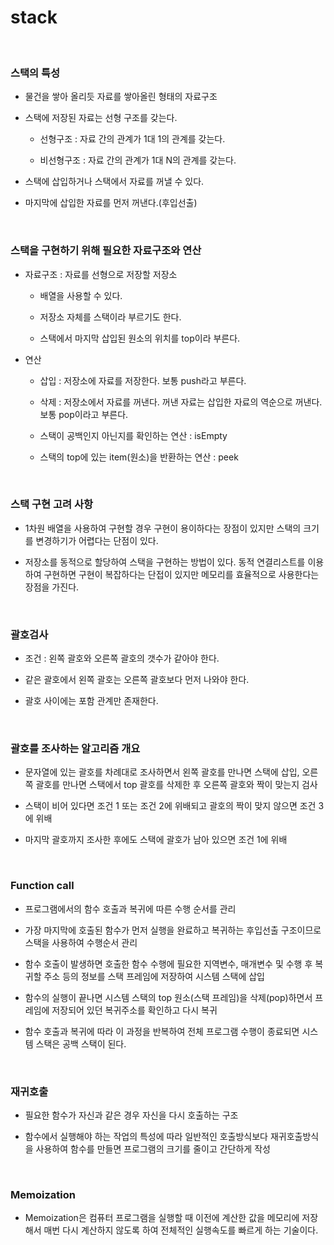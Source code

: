 # stack

<br>

### 스택의 특성

- 물건을 쌓아 올리듯 자료를 쌓아올린 형태의 자료구조

- 스택에 저장된 자료는 선형 구조를 갖는다.

    - 선형구조 : 자료 간의 관계가 1대 1의 관계를 갖는다.

    - 비선형구조 : 자료 간의 관계가 1대 N의 관계를 갖는다.

- 스택에 삽입하거나 스택에서 자료를 꺼낼 수 있다.

- 마지막에 삽입한 자료를 먼저 꺼낸다.(후입선출)

<br>

### 스택을 구현하기 위해 필요한 자료구조와 연산

- 자료구조 : 자료를 선형으로 저장할 저장소

    - 배열을 사용할 수 있다.

    - 저장소 자체를 스택이라 부르기도 한다.

    - 스택에서 마지막 삽입된 원소의 위치를 top이라 부른다.

- 연산

    - 삽입 : 저장소에 자료를 저장한다. 보통 push라고 부른다.

    - 삭제 : 저장소에서 자료를 꺼낸다. 꺼낸 자료는 삽입한 자료의 역순으로 꺼낸다. 보통 pop이라고 부른다.

    - 스택이 공백인지 아닌지를 확인하는 연산 : isEmpty

    - 스택의 top에 있는 item(원소)을 반환하는 연산 : peek

<br>

### 스택 구현 고려 사항

- 1차원 배열을 사용하여 구현할 경우 구현이 용이하다는 장점이 있지만 스택의 크기를 변경하기가 어렵다는 단점이 있다.

- 저장소를 동적으로 할당하여 스택을 구현하는 방법이 있다. 동적 연결리스트를 이용하여 구현하면 구현이 복잡하다는 단접이 있지만 메모리를 효율적으로 사용한다는 장점을 가진다.

<br>

### 괄호검사

- 조건 : 왼쪽 괄호와 오른쪽 괄호의 갯수가 같아야 한다.

- 같은 괄호에서 왼쪽 괄호는 오른쪽 괄호보다 먼저 나와야 한다.

- 괄호 사이에는 포함 관계만 존재한다.

<br>

### 괄호를 조사하는 알고리즘 개요

- 문자열에 있는 괄호를 차례대로 조사하면서 왼쪽 괄호를 만나면 스택에 삽입, 오른쪽 괄호를 만나면 스택에서 top 괄호를 삭제한 후 오른쪽 괄호와 짝이 맞는지 검사

- 스택이 비어 있다면 조건 1 또는 조건 2에 위배되고 괄호의 짝이 맞지 않으면 조건 3에 위배

- 마지막 괄호까지 조사한 후에도 스택에 괄호가 남아 있으면 조건 1에 위배

<br>

### Function call

- 프로그램에서의 함수 호출과 복귀에 따른 수행 순서를 관리

- 가장 마지막에 호출된 함수가 먼저 실행을 완료하고 복귀하는 후입선출 구조이므로 스택을 사용하여 수행순서 관리

- 함수 호출이 발생하면 호출한 함수 수행에 필요한 지역변수, 매개변수 및 수행 후 복귀할 주소 등의 정보를 스택 프레임에 저장하여 시스템 스택에 삽입

- 함수의 실행이 끝나면 시스템 스택의 top 원소(스택 프레임)을 삭제(pop)하면서 프레임에 저장되어 있던 복귀주소를 확인하고 다시 복귀

- 함수 호출과 복귀에 따라 이 과정을 반복하여 전체 프로그램 수행이 종료되면 시스템 스택은 공백 스택이 된다.

<br>

### 재귀호출

- 필요한 함수가 자신과 같은 경우 자신을 다시 호출하는 구조

- 함수에서 실행해야 하는 작업의 특성에 따라 일반적인 호출방식보다 재귀호출방식을 사용하여 함수를 만들면 프로그램의 크기를 줄이고 간단하게 작성

<br>

### Memoization

- Memoization은 컴퓨터 프로그램을 실행할 때 이전에 계산한 값을 메모리에 저장해서 매번 다시 계산하지 않도록 하여 전체적인 실행속도를 빠르게 하는 기술이다.

